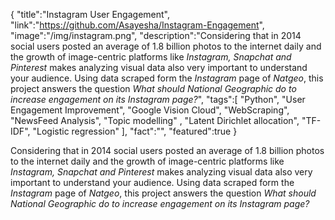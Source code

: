 {
    "title":"Instagram User Engagement",
    "link":"https://github.com/Asayesha/Instagram-Engagement",
    "image":"/img/instagram.png",
    "description":"Considering that in 2014 social users posted an average of 1.8 billion photos to the internet daily and the growth of image-centric platforms like <em>Instagram, Snapchat and Pinterest</em> makes analyzing visual data also very important to understand your audience. Using data scraped form the <em>Instagram</em> page of <em>Natgeo</em>, this project answers the question <em>What should National Geographic do to increase engagement on its Instagram page?</em>",
    "tags":[
          "Python",
          "User Engagement Improvement",
          "Google Vision Cloud",
          "WebScraping",
          "NewsFeed Analysis",
          "Topic modelling" ,
          "Latent Dirichlet allocation",
          "TF-IDF",
          "Logistic regression"
           ],
    "fact":"",
    "featured":true
}


Considering that in 2014 social users posted an average of 1.8 billion photos to the internet daily and the growth of image-centric platforms like <em>Instagram, Snapchat and Pinterest</em> makes analyzing visual data also very important to understand your audience. Using data scraped form the <em>Instagram</em> page of <em>Natgeo</em>, this project answers the question <em>What should National Geographic do to increase engagement on its Instagram page?</em>
